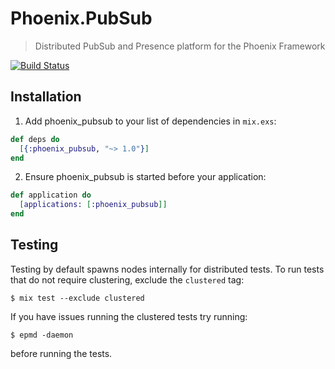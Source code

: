 # Phoenix.PubSub
> Distributed PubSub and Presence platform for the Phoenix Framework

[![Build Status](https://api.travis-ci.org/phoenixframework/phoenix_pubsub.svg)](https://travis-ci.org/phoenixframework/phoenix_pubsub)


## Installation


  1. Add phoenix_pubsub to your list of dependencies in `mix.exs`:

  ```elixir
  def deps do
    [{:phoenix_pubsub, "~> 1.0"}]
  end
  ```

  2. Ensure phoenix_pubsub is started before your application:

  ```elixir
  def application do
    [applications: [:phoenix_pubsub]]
  end
  ```


## Testing

Testing by default spawns nodes internally for distributed tests.
To run tests that do not require clustering, exclude  the `clustered` tag:

    $ mix test --exclude clustered

If you have issues running the clustered tests try running:

    $ epmd -daemon

before running the tests.
